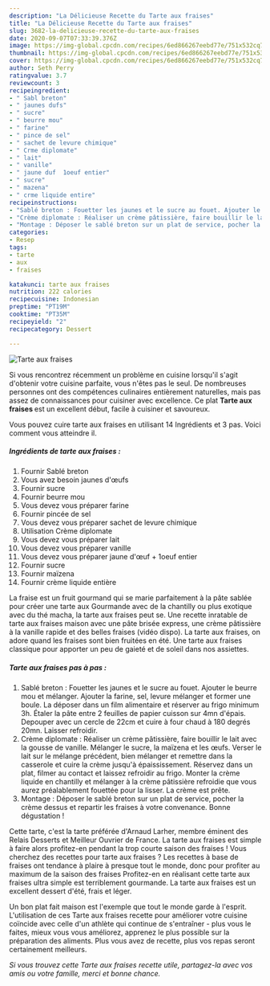 ```yaml
---
description: "La Délicieuse Recette du Tarte aux fraises"
title: "La Délicieuse Recette du Tarte aux fraises"
slug: 3682-la-delicieuse-recette-du-tarte-aux-fraises
date: 2020-09-07T07:33:39.376Z
image: https://img-global.cpcdn.com/recipes/6ed866267eebd77e/751x532cq70/tarte-aux-fraises-photo-principale-de-la-recette.jpg
thumbnail: https://img-global.cpcdn.com/recipes/6ed866267eebd77e/751x532cq70/tarte-aux-fraises-photo-principale-de-la-recette.jpg
cover: https://img-global.cpcdn.com/recipes/6ed866267eebd77e/751x532cq70/tarte-aux-fraises-photo-principale-de-la-recette.jpg
author: Seth Perry
ratingvalue: 3.7
reviewcount: 3
recipeingredient:
- " Sabl breton"
- " jaunes dufs"
- " sucre"
- " beurre mou"
- " farine"
- " pince de sel"
- " sachet de levure chimique"
- " Crme diplomate"
- " lait"
- " vanille"
- " jaune duf  1oeuf entier"
- " sucre"
- " mazena"
- " crme liquide entire"
recipeinstructions:
- "Sablé breton : Fouetter les jaunes et le sucre au fouet. Ajouter le beurre mou et mélanger. Ajouter la farine, sel, levure mélanger et former une boule. La déposer dans un film alimentaire et réserver au frigo minimum 3h. Étaler la pâte entre 2 feuilles de papier cuisson sur 4mn d&#39;épais. Depouper avec un cercle de 22cm et cuire à four chaud à 180 degrés 20mn. Laisser refroidir."
- "Crème diplomate : Réaliser un crème pâtissière, faire bouillir le lait avec la gousse de vanille. Mélanger le sucre, la maïzena et les œufs. Verser le lait sur le mélange précédent, bien mélanger et remettre dans la casserole et cuire la crème jusqu&#39;à épaississement. Réservez dans un plat, filmer au contact et laissez refroidir au frigo. Monter la crème liquide en chantilly et mélanger à la crème pâtissière refroidie que vous aurez préalablement fouettée pour la lisser. La crème est prête."
- "Montage : Déposer le sablé breton sur un plat de service, pocher la crème dessus et repartir les fraises à votre convenance. Bonne dégustation !"
categories:
- Resep
tags:
- tarte
- aux
- fraises

katakunci: tarte aux fraises 
nutrition: 222 calories
recipecuisine: Indonesian
preptime: "PT19M"
cooktime: "PT35M"
recipeyield: "2"
recipecategory: Dessert

---
```



![Tarte aux fraises](https://img-global.cpcdn.com/recipes/6ed866267eebd77e/751x532cq70/tarte-aux-fraises-photo-principale-de-la-recette.jpg)

Si vous rencontrez récemment un problème en cuisine lorsqu'il s'agit d'obtenir votre cuisine parfaite, vous n'êtes pas le seul. De nombreuses personnes ont des compétences culinaires entièrement naturelles, mais pas assez de connaissances pour cuisiner avec excellence. Ce plat <strong> Tarte aux fraises </strong> est un excellent début, facile à cuisiner et savoureux.

<!--inarticleads1-->

Vous pouvez cuire tarte aux fraises en utilisant 14 Ingrédients et 3 pas. Voici comment vous atteindre il.

##### Ingrédients de tarte aux fraises :

1. Fournir  Sablé breton
1. Vous avez besoin  jaunes d&#39;œufs
1. Fournir  sucre
1. Fournir  beurre mou
1. Vous devez vous préparer  farine
1. Fournir  pincée de sel
1. Vous devez vous préparer  sachet de levure chimique
1. Utilisation  Crème diplomate
1. Vous devez vous préparer  lait
1. Vous devez vous préparer  vanille
1. Vous devez vous préparer  jaune d&#39;œuf + 1oeuf entier
1. Fournir  sucre
1. Fournir  maïzena
1. Fournir  crème liquide entière


La fraise est un fruit gourmand qui se marie parfaitement à la pâte sablée pour créer une tarte aux Gourmande avec de la chantilly ou plus exotique avec du thé macha, la tarte aux fraises peut se. Une recette inratable de tarte aux fraises maison avec une pâte brisée express, une crème pâtissière à la vanille rapide et des belles fraises (vidéo dispo). La tarte aux fraises, on adore quand les fraises sont bien fruitées en été. Une tarte aux fraises classique pour apporter un peu de gaieté et de soleil dans nos assiettes. 

<!--inarticleads2-->

##### Tarte aux fraises pas à pas :

1. Sablé breton : Fouetter les jaunes et le sucre au fouet. Ajouter le beurre mou et mélanger. Ajouter la farine, sel, levure mélanger et former une boule. La déposer dans un film alimentaire et réserver au frigo minimum 3h. Étaler la pâte entre 2 feuilles de papier cuisson sur 4mn d&#39;épais. Depouper avec un cercle de 22cm et cuire à four chaud à 180 degrés 20mn. Laisser refroidir.
1. Crème diplomate : Réaliser un crème pâtissière, faire bouillir le lait avec la gousse de vanille. Mélanger le sucre, la maïzena et les œufs. Verser le lait sur le mélange précédent, bien mélanger et remettre dans la casserole et cuire la crème jusqu&#39;à épaississement. Réservez dans un plat, filmer au contact et laissez refroidir au frigo. Monter la crème liquide en chantilly et mélanger à la crème pâtissière refroidie que vous aurez préalablement fouettée pour la lisser. La crème est prête.
1. Montage : Déposer le sablé breton sur un plat de service, pocher la crème dessus et repartir les fraises à votre convenance. Bonne dégustation !


Cette tarte, c&#39;est la tarte préférée d&#39;Arnaud Larher, membre éminent des Relais Desserts et Meilleur Ouvrier de France. La tarte aux fraises est simple à faire alors profitez-en pendant la trop courte saison des fraises ! Vous cherchez des recettes pour tarte aux fraises ? Les recettes à base de fraises ont tendance à plaire à presque tout le monde, donc pour profiter au maximum de la saison des fraises Profitez-en en réalisant cette tarte aux fraises ultra simple est terriblement gourmande. La tarte aux fraises est un excellent dessert d&#39;été, frais et léger. 

<!--inarticleads1-->

<p>
Un bon plat fait maison est l'exemple que tout le monde garde à l'esprit. L'utilisation de ces Tarte aux fraises recette pour améliorer votre cuisine coïncide avec celle d'un athlète qui continue de s'entraîner - plus vous le faites, mieux vous vous améliorez, apprenez le plus possible sur la préparation des aliments. Plus vous avez de recette, plus vos repas seront certainement meilleurs.
</p>

<p>
<i>Si vous trouvez cette Tarte aux fraises recette utile, partagez-la avec vos amis ou votre famille, merci et bonne chance.</i>
</p>
